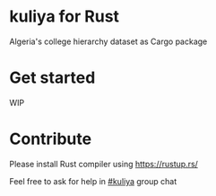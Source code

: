 # kuliya for Rust

Algeria's college hierarchy dataset as Cargo package

# Get started

WIP

# Contribute

Please install Rust compiler using https://rustup.rs/

Feel free to ask for help in [#kuliya](https://dzcode.slack.com/archives/C01C0155CKC) group chat
